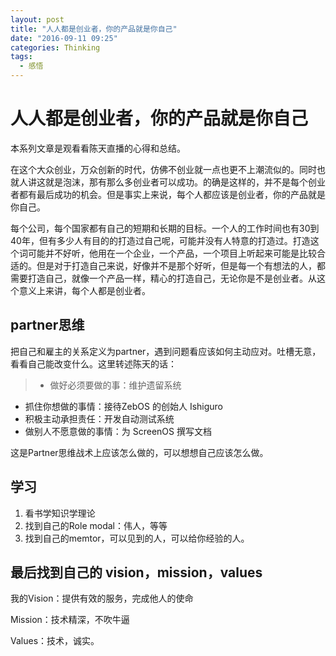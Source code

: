 ```yaml
---
layout: post
title: "人人都是创业者，你的产品就是你自己"
date: "2016-09-11 09:25"
categories: Thinking
tags:
  - 感悟
---
```

# 人人都是创业者，你的产品就是你自己

本系列文章是观看看陈天直播的心得和总结。

在这个大众创业，万众创新的时代，仿佛不创业就一点也更不上潮流似的。同时也就人讲这就是泡沫，那有那么多创业者可以成功。的确是这样的，并不是每个创业者都有最后成功的机会。但是事实上来说，每个人都应该是创业者，你的产品就是你自己。

每个公司，每个国家都有自己的短期和长期的目标。一个人的工作时间也有30到40年，但有多少人有目的的打造过自己呢，可能并没有人特意的打造过。打造这个词可能并不好听，他用在一个企业，一个产品，一个项目上听起来可能是比较合适的。但是对于打造自己来说，好像并不是那个好听，但是每一个有想法的人，都需要打造自己，就像一个产品一样，精心的打造自己，无论你是不是创业者。从这个意义上来讲，每个人都是创业者。

## partner思维
把自己和雇主的关系定义为partner，遇到问题看应该如何主动应对。吐槽无意，看看自己能改变什么。这里转述陈天的话：
>* 做好必须要做的事：维护遗留系统
* 抓住你想做的事情：接待ZebOS 的创始人 Ishiguro
* 积极主动承担责任：开发自动测试系统
* 做别人不愿意做的事情：为 ScreenOS 撰写文档

这是Partner思维战术上应该怎么做的，可以想想自己应该怎么做。

## 学习
1. 看书学知识学理论
2. 找到自己的Role modal：伟人，等等
3. 找到自己的memtor，可以见到的人，可以给你经验的人。

## 最后找到自己的 vision，mission，values
我的Vision：提供有效的服务，完成他人的使命

Mission：技术精深，不吹牛逼

Values：技术，诚实。

